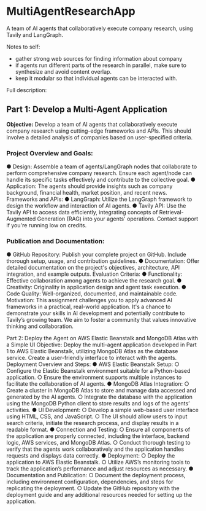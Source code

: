 # MultiAgentResearchApp

A team of AI agents that collaboratively execute company research, using Tavily and LangGraph.

Notes to self: 
- gather strong web sources for finding information about company
- if agents run different parts of the research in parallel, make sure to synthesize and avoid content overlap.
- keep it modular so that individual agents can be interacted with.



Full description: 

## Part 1: Develop a Multi-Agent Application

**Objective:** Develop a team of AI agents that collaboratively execute company research using
cutting-edge frameworks and APIs. This should involve a detailed analysis of companies based
on user-specified criteria.

### Project Overview and Goals:
● Design: Assemble a team of agents/LangGraph nodes that collaborate to perform
comprehensive company research. Ensure each agent/node can handle its specific tasks
effectively and contribute to the collective goal.
● Application: The agents should provide insights such as company background,
financial health, market position, and recent news.
Frameworks and APIs:
● LangGraph: Utilize the LangGraph framework to design the workflow and interaction
of AI agents.
● Tavily API: Use the Tavily API to access data efficiently, integrating concepts of
Retrieval-Augmented Generation (RAG) into your agents' operations. Contact support if
you're running low on credits.

### Publication and Documentation:
● GitHub Repository: Publish your complete project on GitHub. Include thorough
setup, usage, and contribution guidelines.
● Documentation: Offer detailed documentation on the project's objectives,
architecture, API integration, and example outputs.
Evaluation Criteria:
● Functionality: Effective collaboration among agents to achieve the research goal.
● Creativity: Originality in application design and agent task execution.
● Code Quality: Well-organized, documented, and maintainable code.
Motivation: This assignment challenges you to apply advanced AI frameworks in a practical,
real-world application. It's a chance to demonstrate your skills in AI development and
potentially contribute to Tavily’s growing team. We aim to foster a community that values innovative thinking and collaboration.


Part 2: Deploy the Agent on AWS Elastic Beanstalk and MongoDB Atlas with a
Simple UI
Objective: Deploy the multi-agent application developed in Part 1 to AWS Elastic Beanstalk,
utilizing MongoDB Atlas as the database service. Create a user-friendly interface to interact with
the agents.
Deployment Overview and Steps:
● AWS Elastic Beanstalk Setup:
○ Configure the Elastic Beanstalk environment suitable for a Python-based
application.
○ Ensure the environment supports multiple instances to facilitate the
collaboration of AI agents.
● MongoDB Atlas Integration:
○ Create a cluster in MongoDB Atlas to store and manage data accessed and
generated by the AI agents.
○ Integrate the database with the application using the MongoDB Python client to
store results and logs of the agents’ activities.
● UI Development:
○ Develop a simple web-based user interface using HTML, CSS, and JavaScript.
○ The UI should allow users to input search criteria, initiate the research process,
and display results in a readable format.
● Connection and Testing:
○ Ensure all components of the application are properly connected, including the
interface, backend logic, AWS services, and MongoDB Atlas.
○ Conduct thorough testing to verify that the agents work collaboratively and the
application handles requests and displays data correctly.
● Deployment:
○ Deploy the application to AWS Elastic Beanstalk.
○ Utilize AWS’s monitoring tools to track the application’s performance and adjust
resources as necessary.
● Documentation and Publication:
○ Document the deployment process, including environment configuration,
dependencies, and steps for replicating the deployment.
○ Update the GitHub repository with the deployment guide and any additional
resources needed for setting up the application.